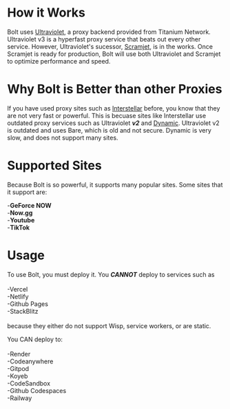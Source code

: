 <h1>
  <b>
    How it Works
  </b>
</h1>
<p>
  Bolt uses <a href="https://github.com/titaniumnetwork-dev/Ultraviolet">Ultraviolet</a>, a proxy backend provided from Titanium Network. Ultraviolet v3 is a hyperfast proxy service that beats out every other service. However, Ultraviolet's sucessor, <a href="https://github.com/MercuryWorkshop/scramjet">Scramjet</a>, is in the works. Once Scramjet is ready for production, Bolt will use both Ultraviolet and Scramjet to optimize performance and speed.
</p>
<h1>
  <b>
    Why Bolt is Better than other Proxies
  </b>
</h1>
<p>
  If you have used proxy sites such as <a href="https://github.com/UseInterstellar/Interstellar">Interstellar</a> before, you know that they are not very fast or powerful. This is becuase sites like Interstellar use outdated proxy services such as Ultraviolet <b><i>v2</i></b> and <a href="https://github.com/NebulaServices/Dynamic">Dynamic</a>. Ultraviolet v2 is outdated and uses Bare, which is old and not secure. Dynamic is very slow, and does not support many sites.
</p>
<h1>
  <b>
    Supported Sites
  </b>
</h1>
<p>
  Because Bolt is so powerful, it supports many popular sites. Some sites that it support are:

  -<b>GeForce NOW</b><br>
  -<b>Now.gg</b><br>
  -<b>Youtube</b><br>
  -<b>TikTok</b><br>
</p>
<h1>
  <b>
    Usage
  </b>
</h1>
<p>
  To use Bolt, you must deploy it. You <b><i>CANNOT</i></b> deploy to services such as <br><br>
  -Vercel<br>
  -Netlify<br>
  -Github Pages<br>
  -StackBlitz<br><br>
  because they either do not support Wisp, service workers, or are static.<br>

  You CAN deploy to:<br><br>
  -Render<br>
  -Codeanywhere<br>
  -Gitpod<br>
  -Koyeb<br>
  -CodeSandbox<br>
  -Github Codespaces<br>
  -Railway<br>
</p>
